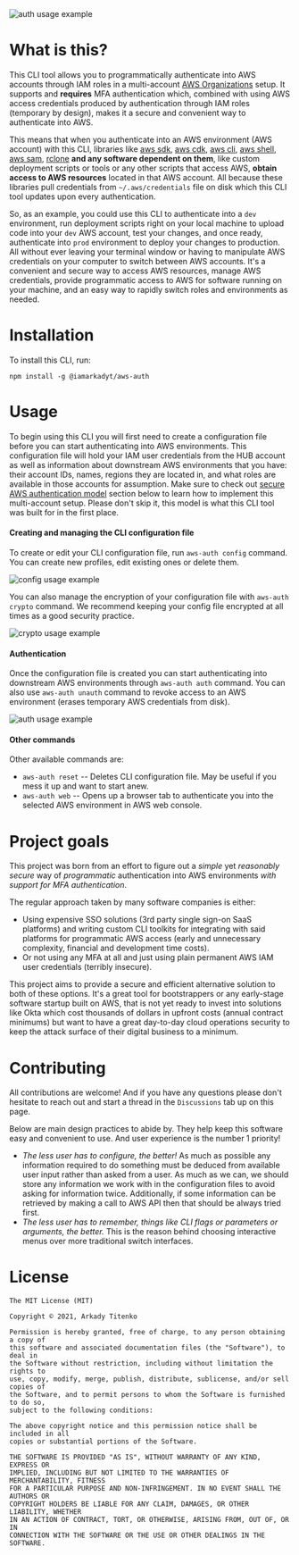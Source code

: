 <img src="https://github.com/iamarkadyt/aws-auth/raw/master/media/cli-cmd-auth-unauth.gif" alt="auth usage example" />

# What is this?

This CLI tool allows you to programmatically authenticate into AWS accounts through IAM roles in a multi-account [AWS Organizations](https://aws.amazon.com/organizations/) setup. It supports and __requires__ MFA authentication which, combined with using AWS access credentials produced by authentication through IAM roles (temporary by design), makes it a secure and convenient way to authenticate into AWS.

This means that when you authenticate into an AWS environment (AWS account) with this CLI, libraries like [aws sdk](https://aws.amazon.com/getting-started/tools-sdks/), [aws cdk](https://aws.amazon.com/cdk/), [aws cli](https://aws.amazon.com/cli/), [aws shell](https://github.com/awslabs/aws-shell), [aws sam](https://aws.amazon.com/serverless/sam/), [rclone](https://rclone.org/) __and any software dependent on them__, like custom deployment scripts or tools or any other scripts that access AWS, __obtain access to AWS resources__ located in that AWS account. All because these libraries pull credentials from `~/.aws/credentials` file on disk which this CLI tool updates upon every authentication.

So, as an example, you could use this CLI to authenticate into a `dev` environment, run deployment scripts right on your local machine to upload code into your `dev` AWS account, test your changes, and once ready, authenticate into `prod` environment to deploy your changes to production. All without ever leaving your terminal window or having to manipulate AWS credentials on your computer to switch between AWS accounts. It's a convenient and secure way to access AWS resources, manage AWS credentials, provide programmatic access to AWS for software running on your machine, and an easy way to rapidly switch roles and environments as needed.

# Installation

To install this CLI, run:
```
npm install -g @iamarkadyt/aws-auth
```

# Usage

To begin using this CLI you will first need to create a configuration file before you can start authenticating into AWS environments. This configuration file will hold your IAM user credentials from the HUB account as well as information about downstream AWS environments that you have: their account IDs, names, regions they are located in, and what roles are available in those accounts for assumption. Make sure to check out [secure AWS authentication model](https://github.com/iamarkadyt/aws-auth/blob/master/DEVOPS.md) section below to learn how to implement this multi-account setup. Please don't skip it, this model is what this CLI tool was built for in the first place.

#### Creating and managing the CLI configuration file

To create or edit your CLI configuration file, run `aws-auth config` command. You can create new profiles, edit existing ones or delete them.

<img src="https://github.com/iamarkadyt/aws-auth/raw/master/media/cli-cmd-config.gif" alt="config usage example" />

You can also manage the encryption of your configuration file with `aws-auth crypto` command. We recommend keeping your config file encrypted at all times as a good security practice.

<img src="https://github.com/iamarkadyt/aws-auth/raw/master/media/cli-cmd-crypto.gif" alt="crypto usage example" />

#### Authentication

Once the configuration file is created you can start authenticating into downstream AWS environments through `aws-auth auth` command. You can also use `aws-auth unauth` command to revoke access to an AWS environment (erases temporary AWS credentials from disk).

<img src="https://github.com/iamarkadyt/aws-auth/raw/master/media/cli-cmd-auth-unauth.gif" alt="auth usage example" />

#### Other commands

Other available commands are:

- `aws-auth reset` -- Deletes CLI configuration file. May be useful if you mess it up and want to start anew.
- `aws-auth web` -- Opens up a browser tab to authenticate you into the selected AWS environment in AWS web console.

# Project goals

This project was born from an effort to figure out a _simple_ yet _reasonably secure_ way of _programmatic_ authentication into AWS environments _with support for MFA authentication_.

The regular approach taken by many software companies is either:

- Using expensive SSO solutions (3rd party single sign-on SaaS platforms) and writing custom CLI toolkits for integrating with said platforms for programmatic AWS access (early and unnecessary complexity,  financial and development time costs).
- Or not using any MFA at all and just using plain permanent AWS IAM user credentials (terribly insecure).

This project aims to provide a secure and efficient alternative solution to both of these options. It's a great tool for bootstrappers or any early-stage software startup built on AWS, that is not yet ready to invest into solutions like Okta which cost thousands of dollars in upfront costs (annual contract minimums) but want to have a great day-to-day cloud operations security to keep the attack surface of their digital business to a minimum.

# Contributing

All contributions are welcome! And if you have any questions please don't hesitate to reach out and start a thread in the `Discussions` tab up on this page.

Below are main design practices to abide by. They help keep this software easy and convenient to use. And user experience is the number 1 priority!
- _The less user has to configure, the better!_ As much as possible any information required to do something must be deduced from available user input rather than asked from a user. As much as we can, we should store any information we work with in the configuration files to avoid asking for information twice. Additionally, if some information can be retrieved by making a call to AWS API then that should be always tried first.
- _The less user has to remember, things like CLI flags or parameters or arguments, the better._ This is the reason behind choosing interactive menus over more traditional switch interfaces.

# License

```
The MIT License (MIT)

Copyright © 2021, Arkady Titenko

Permission is hereby granted, free of charge, to any person obtaining a copy of
this software and associated documentation files (the "Software"), to deal in
the Software without restriction, including without limitation the rights to
use, copy, modify, merge, publish, distribute, sublicense, and/or sell copies of
the Software, and to permit persons to whom the Software is furnished to do so,
subject to the following conditions:

The above copyright notice and this permission notice shall be included in all
copies or substantial portions of the Software.

THE SOFTWARE IS PROVIDED "AS IS", WITHOUT WARRANTY OF ANY KIND, EXPRESS OR
IMPLIED, INCLUDING BUT NOT LIMITED TO THE WARRANTIES OF MERCHANTABILITY, FITNESS
FOR A PARTICULAR PURPOSE AND NON-INFRINGEMENT. IN NO EVENT SHALL THE AUTHORS OR
COPYRIGHT HOLDERS BE LIABLE FOR ANY CLAIM, DAMAGES, OR OTHER LIABILITY, WHETHER
IN AN ACTION OF CONTRACT, TORT, OR OTHERWISE, ARISING FROM, OUT OF, OR IN
CONNECTION WITH THE SOFTWARE OR THE USE OR OTHER DEALINGS IN THE SOFTWARE.
```

